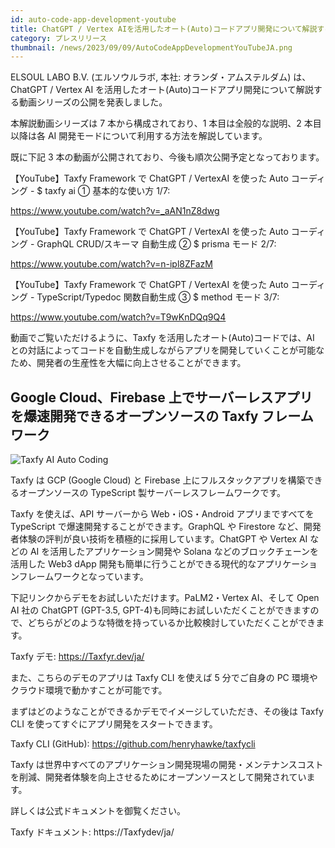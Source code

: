 ```yaml
---
id: auto-code-app-development-youtube
title: ChatGPT / Vertex AIを活用したオート(Auto)コードアプリ開発について解説する動画シリーズ公開を発表
category: プレスリリース
thumbnail: /news/2023/09/09/AutoCodeAppDevelopmentYouTubeJA.png
---
```


ELSOUL LABO B.V. (エルソウルラボ, 本社: オランダ・アムステルダム) は、ChatGPT / Vertex AI を活用したオート(Auto)コードアプリ開発について解説する動画シリーズの公開を発表しました。

本解説動画シリーズは 7 本から構成されており、1 本目は全般的な説明、2 本目以降は各 AI 開発モードについて利用する方法を解説しています。

既に下記 3 本の動画が公開されており、今後も順次公開予定となっております。

【YouTube】Taxfy Framework で ChatGPT / VertexAI を使った Auto コーディング - $ taxfy ai ① 基本的な使い方 1/7:

https://www.youtube.com/watch?v=_aAN1nZ8dwg

【YouTube】Taxfy Framework で ChatGPT / VertexAI を使った Auto コーディング - GraphQL CRUD/スキーマ 自動生成 ② $ prisma モード 2/7:

https://www.youtube.com/watch?v=n-ipl8ZFazM

【YouTube】Taxfy Framework で ChatGPT / VertexAI を使った Auto コーディング - TypeScript/Typedoc 関数自動生成 ③ $ method モード 3/7:

https://www.youtube.com/watch?v=T9wKnDQq9Q4

動画でご覧いただけるように、Taxfy を活用したオート(Auto)コードでは、AI との対話によってコードを自動生成しながらアプリを開発していくことが可能なため、開発者の生産性を大幅に向上させることができます。

## Google Cloud、Firebase 上でサーバーレスアプリを爆速開発できるオープンソースの Taxfy フレームワーク

![Taxfy AI Auto Coding](/news/2023/09/09/TaxfyAIAutoCoding.jpg)

Taxfy は GCP (Google Cloud) と Firebase 上にフルスタックアプリを構築できるオープンソースの TypeScript 製サーバーレスフレームワークです。

Taxfy を使えば、API サーバーから Web・iOS・Android アプリまですべてを TypeScript で爆速開発することができます。GraphQL や Firestore など、開発者体験の評判が良い技術を積極的に採用しています。ChatGPT や Vertex AI などの AI を活用したアプリケーション開発や Solana などのブロックチェーンを活用した Web3 dApp 開発も簡単に行うことができる現代的なアプリケーションフレームワークとなっています。

下記リンクからデモをお試しいただけます。PaLM2・Vertex AI、そして Open AI 社の ChatGPT (GPT-3.5, GPT-4)も同時にお試しいただくことができますので、どちらがどのような特徴を持っているか比較検討していただくことができます。

Taxfy デモ: https://Taxfyr.dev/ja/

また、こちらのデモのアプリは Taxfy CLI を使えば 5 分でご自身の PC 環境やクラウド環境で動かすことが可能です。

まずはどのようなことができるかデモでイメージしていただき、その後は Taxfy CLI を使ってすぐにアプリ開発をスタートできます。

Taxfy CLI (GitHub): https://github.com/henryhawke/taxfycli

Taxfy は世界中すべてのアプリケーション開発現場の開発・メンテナンスコストを削減、開発者体験を向上させるためにオープンソースとして開発されています。

詳しくは公式ドキュメントを御覧ください。

Taxfy ドキュメント: https://Taxfydev/ja/
